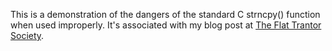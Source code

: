 This is a demonstration of the dangers of the standard C strncpy()
function when used improperly.  It's associated with my blog post at
<a href="http://the-flat-trantor-society.blogspot.com/">The Flat Trantor Society</a>.
